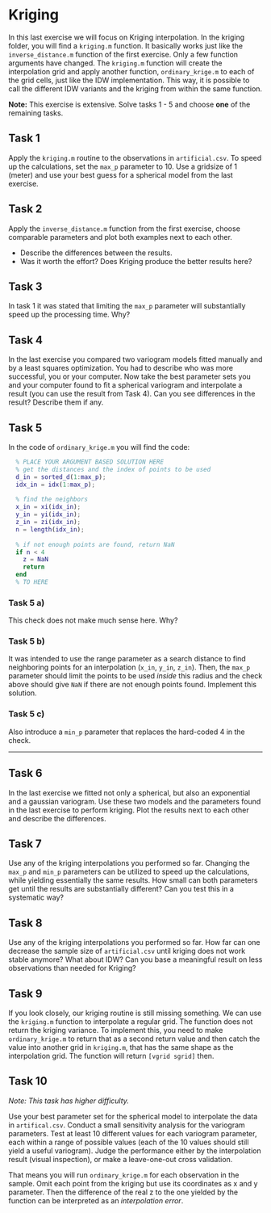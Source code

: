 # Kriging

In this last exercise we will focus on Kriging interpolation. In the kriging folder, 
you will find a `kriging.m` function. It basically works just like the 
`inverse_distance.m` function of the first exercise. Only a few function arguments
have changed. The `kriging.m` function will create the interpolation grid and apply 
another function, `ordinary_krige.m` to each of the grid cells, just like the IDW
implementation. 
This way, it is possible to call the different IDW variants and the kriging 
from within the same function.

**Note:** This exercise is extensive. Solve tasks 1 - 5 and choose **one** of the 
remaining tasks.

## Task 1

Apply the `kriging.m` routine to the observations in `artificial.csv`. To speed up the 
calculations, set the `max_p` parameter to 10. Use a gridsize of 1 (meter) and
use your best guess for a spherical model from the last exercise.

## Task 2

Apply the `inverse_distance.m` function from the first exercise, choose comparable 
parameters and plot both examples next to each other. 

* Describe the differences between the results.
* Was it worth the effort? Does Kriging produce the better results here?

## Task 3

In task 1 it was stated that limiting the `max_p` parameter will substantially speed up the 
processing time. Why?

## Task 4 

In the last exercise you compared two variogram models fitted manually and by 
a least squares optimization. You had to describe who was more successful, you 
or your computer. Now take the best parameter sets you and your computer found to
fit a spherical variogram and interpolate a result (you can use the result from 
Task 4). Can you see differences in the result? Describe them if any.

## Task 5

In the code of `ordinary_krige.m` you will find the code:

```Matlab
  % PLACE YOUR ARGUMENT BASED SOLUTION HERE  
  % get the distances and the index of points to be used
  d_in = sorted_d(1:max_p);
  idx_in = idx(1:max_p);
  
  % find the neighbors
  x_in = xi(idx_in);
  y_in = yi(idx_in);
  z_in = zi(idx_in);
  n = length(idx_in);
  
  % if not enough points are found, return NaN
  if n < 4
    z = NaN
    return 
  end
  % TO HERE

```

### Task 5 a)

This check does not make much sense here. Why?

### Task 5 b)

It was intended to use the range parameter as a search distance to find neighboring 
points for an interpolation (`x_in`, `y_in`, `z_in`). Then, the `max_p` parameter
should limit the points to be used *inside* this radius and the check above 
should give `NaN` if there are not enough points found.
Implement this solution.

### Task 5 c)

Also introduce a `min_p` parameter that replaces the hard-coded 4 in the check.

<hr>

## Task 6

In the last exercise we fitted not only a spherical, but also an exponential and 
a gaussian variogram. Use these two models and the parameters found in the last 
exercise to perform kriging. Plot the results next to each other and describe the 
differences.

## Task 7

Use any of the kriging interpolations you performed so far. Changing the `max_p` 
and `min_p` parameters can be utilized to speed up the calculations, while yielding 
essentially the same results. 
How small can both parameters get until the results are substantially different?
Can you test this in a systematic way? 

## Task 8

Use any of the kriging interpolations you performed so far. How far can one 
decrease the sample size of `artificial.csv` until kriging does not work stable 
anymore? 
What about IDW? Can you base a meaningful result on less observations than needed 
for Kriging?

## Task 9

If you look closely, our kriging routine is still missing something. We can use 
the `kriging.m` function to interpolate a regular grid. The function does not 
return the kriging variance. 
To implement this, you need to make `ordinary_krige.m` to return that as a second 
return value and then catch the value into another grid in `kriging.m`, that has 
the same shape as the interpolation grid. The function will return 
`[vgrid sgrid]` then.

## Task 10

*Note: This task has higher difficulty.*

Use your best parameter set for the spherical model to interpolate the data in 
`artifical.csv`. Conduct a small sensitivity analysis for the variogram parameters.
Test at least 10 different values for each variogram parameter, each within a range 
of possible values (each of the 10 values should still yield a useful variogram).
Judge the performance either by the interpolation result (visual inspection), or
make a leave-one-out cross validation. 

That means you will run `ordinary_krige.m` for each observation in the sample. 
Omit each point from the kriging but use its coordinates as x and y parameter. 
Then the difference of the real z to the one yielded by the function can be 
interpreted as an *interpolation error*.
